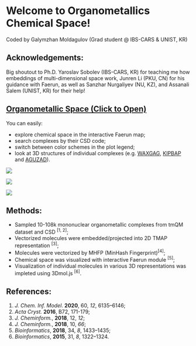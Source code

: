 

# Welcome to Organometallics Chemical Space!

Coded by Galymzhan Moldagulov (Grad student @ IBS-CARS & UNIST, KR)

## Acknowledgements:
Big shoutout to Ph.D. Yaroslav Sobolev (IBS-CARS, KR) for teaching me how embeddings of multi-dimensional space work, Junren Li (PKU, CN) for his guidance with Faerun, as well as Sanzhar Nurgaliyev (NU, KZ), and Assanali Salem (UNIST, KR) for their help!

## [Organometallic Space (Click to Open)](https://moldagulovg.github.io/organometallic-space/tmap_plot.html)

You can easily:
- explore chemical space in the interactive Faerun map;
- search complexes by their CSD code;
- switch between color schemes in the plot legend;
- look at 3D structures of individual complexes (e.g. [WAXGAG](https://moldagulovg.github.io/organometallic-space/saved_htmls/WAXGAG.html), [KIPBAP](https://moldagulovg.github.io/organometallic-space/saved_htmls/KIPBAP.html) and [AGUZAD](https://moldagulovg.github.io/organometallic-space/saved_htmls/AGUZAD.html)).


![](https://moldagulovg.github.io/organometallic-space/docs/assets/om-space.png)

![](https://moldagulovg.github.io/organometallic-space/docs/assets/3d-example.png)

![](https://moldagulovg.github.io/organometallic-space/docs/assets/demonstration.gif)



## Methods:
- Sampled 10-108k mononuclear organometallic complexes from tmQM dataset and CSD <sup>[1, 2]</sup>;
- Vectorized molecules were embedded/projected into 2D TMAP representation <sup>[3]</sup>;
- Molecules were vectorized by MHFP (MinHash Fingerprint)<sup>[4]</sup>;
- Chemical space was visualized with interactive Faerun module <sup>[5]</sup>;
- Visualization of individual molecules in various 3D representations was impleted using 3Dmol.js <sup>[6]</sup>.

## References:
1. *J. Chem. Inf. Model*. **2020**, 60, *12*, 6135–6146;
2. *Acta Cryst.* **2016**, B72, 171-179;
3. *J. Cheminform.*, **2018**, 12, *12*;
4. *J. Cheminform.*, **2018**, 10, *66*;
5. *Bioinformatics*, **2018**, 34, *8*, 1433–1435;
6. *Bioinformatics*, **2015**, 31, *8*, 1322–1324.

